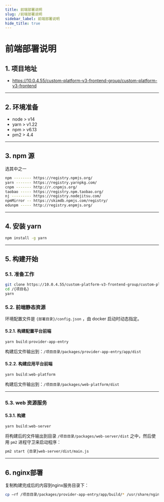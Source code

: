 ```yaml
---
title: 前端部署说明
slug: /前端部署说明
sidebar_label: 前端部署说明
hide_title: true
---
```



# 前端部署说明

## 1. 项目地址

- https://10.0.4.55/custom-platform-v3-frontend-group/custom-platform-v3-frontend

---

## 2. 环境准备

- node > v14
- yarn > v1.22
- npm > v6.13
- pm2 > 4.4

---

## 3. npm 源

选其中之一

```bash
npm -------- https://registry.npmjs.org/
yarn ------- https://registry.yarnpkg.com/
cnpm ------- http://r.cnpmjs.org/
taobao ----- https://registry.npm.taobao.org/
nj --------- https://registry.nodejitsu.com/
npmMirror -- https://skimdb.npmjs.com/registry/
edunpm ----- http://registry.enpmjs.org/
```

---

## 4. 安装 yarn

```bash
npm install -g yarn
```

---

## 5. 构建开始

### 5.1. 准备工作

```bash
git clone https://10.0.4.55/custom-platform-v3-frontend-group/custom-platform-v3-frontend {项目名}
cd /{项目名}
yarn
```

### 5.2. 前端静态资源

环境配置文件是 `{部署目录}/config.json` ，由 docker 启动时动态指定。

#### 5.2.1. 构建配置平台前端

```bash
yarn build:provider-app-entry
```

构建后文件输出到：`/项目目录/packages/provider-app-entry/app/dist`

#### 5.2.2. 构建应用平台前端

```bash
yarn build:web-platform
```

构建后文件输出到：`/项目目录/packages/web-platform/dist`

---

### 5.3. web 资源服务

#### 5.3.1. 构建

```bash
yarn build:web-server
```

将构建后的文件输出到目录 `/项目目录/packages/web-server/dist` 之中，然后使用 `pm2` 进程守卫来启动程序：

```bash
pm2 start {目录}web-server/dist/main.js
```

---

## 6. nginx部署

复制构建完成后的内容到nginx服务目录下：

```bash
cp –rf /项目目录/packages/provider-app-entry/app/build/* /usr/share/nginx/prodiver-app/
```
